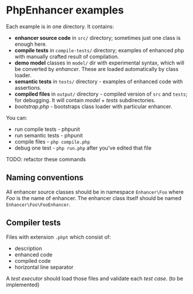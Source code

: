 # PhpEnhancer examples

Each example is in one directory. It contains:
- **enhancer source code** in `src/` directory; sometimes just one class is enough here.
- **compile tests** in `compile-tests/` directory; examples of enhanced php with manually crafted result of compilation.
- **demo model** classes in `model/` dir with experimental syntax, which will be converted by *enhancer*. These are loaded automatically by class loader.
- **semantic tests** in `tests/` directory - examples of enhanced code with assertions.
- **compiled files** in `output/` directory - compiled version of `src` and `tests`; for debugging. It will contain *model* + *tests* subdirectories.
- *bootstrap.php* - bootstraps class loader with particular enhancer.


You can:
- run compile tests - phpunit
- run semantic tests - phpunit
- compile files - `php compile.php`
- debug one test - `php run.php` after you've edited that file

TODO: refactor these commands



## Naming conventions
All enhancer source classes should be in namespace `Enhancer\Foo` where *Foo* is the name of enhancer. The enhancer class itself should be named `Enhancer\Foo\FooEnhancer`.



## Compiler tests
Files with extension `.phpt` which consist of:

- description
- enhanced code
- compiled code
- horizontal line separator


A *test executor* should load those files and validate each *test case*.
(to be implemented)
